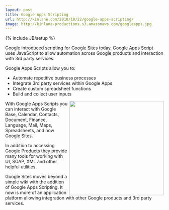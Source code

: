 ```yaml
---
layout: post
title: Google Apps Scripting
url: http://kinlane.com/2010/10/22/google-apps-scripting/
image: http://kinlane-productions.s3.amazonaws.com/googleapps.jpg
---
```

{% include JB/setup %}
<p>
     Google introduced <a href="http://googleenterprise.blogspot.com/2010/10/automating-business-processes-in-google.html" target="_blank">scripting for Google Sites</a> today. <a href="http://code.google.com/googleapps/appsscript/index.html" target="_blank">Google Apps Script</a> uses JavaScript to allow automation across Google products and interaction with 3rd party services.
</p>

<p>
     Google Apps Scripts allow you to:
</p>
<ul class="mainlist">
     <li>Automate repetitive business processes
     </li>
     <li>Integrate 3rd party services within Google Apps
     </li>
     <li>Create custom spreadsheet functions
     </li>
     <li>Build and collect user inputs
     </li>
</ul>
<p>
     <img src="http://kinlane-productions.s3.amazonaws.com/googleapps.jpg"  width="300" align="right" /> With Google Apps Scripts you can interact with Google Base, Calendar, Contacts, Document, Finance, Language, Mail, Maps, Spreadsheets, and now Google Sites.
</p>

<p>
     In addition to accessing Google Products they provide many tools for working with UI, SOAP, XML and other helpful utilities.
</p>

<p>
     Google Sites moves beyond a simple wiki with the addition of Google Apps Scripting. It now is more of an application platform allowing integration with other Google products and 3rd party services.
</p>